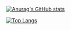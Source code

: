 [![Anurag's GitHub stats](https://github-readme-stats.vercel.app/api?username=CryFeiFei&hide=html)](https://github.com/anuraghazra/github-readme-stats)

[![Top Langs](https://github-readme-stats.vercel.app/api/top-langs/?username=CryFeiFei&layout=compact&hide=html)](https://github.com/anuraghazra/github-readme-stats)
